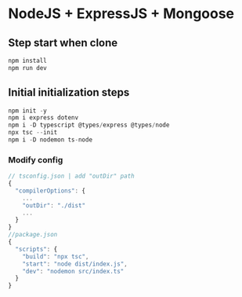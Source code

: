 # NodeJS + ExpressJS + Mongoose

## Step start when clone
```js
npm install
npm run dev
```

## Initial initialization steps

```js
npm init -y
npm i express dotenv
npm i -D typescript @types/express @types/node
npx tsc --init
npm i -D nodemon ts-node
```

### Modify config
```js
// tsconfig.json | add "outDir" path
{
  "compilerOptions": {
    ...
    "outDir": "./dist"
    ...
  }
}
//package.json
{
  "scripts": {
    "build": "npx tsc",
    "start": "node dist/index.js",
    "dev": "nodemon src/index.ts"
  }
}
```